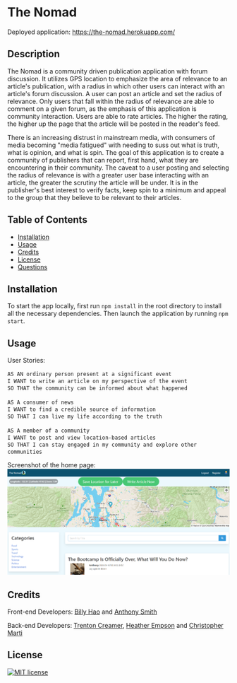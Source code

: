 # The Nomad

Deployed application: https://the-nomad.herokuapp.com/

## Description

The Nomad is a community driven publication application with forum discussion. It utilizes GPS location to emphasize the area of relevance to an article's publication, with a radius in which other users can interact with an article's forum discussion. A user can post an article and set the radius of relevance. Only users that fall within the radius of relevance are able to comment on a given forum, as the emphasis of this application is community interaction. Users are able to rate articles. The higher the rating, the higher up the page that the article will be posted in the reader's feed.

There is an increasing distrust in mainstream media, with consumers of media becoming "media fatigued" with needing to suss out what is truth, what is opinion, and what is spin. The goal of this application is to create a community of publishers that can report, first hand, what they are encountering in their community. The caveat to a user posting and selecting the radius of relevance is with a greater user base interacting with an article, the greater the scrutiny the article will be under. It is in the publisher's best interest to verify facts, keep spin to a minimum and appeal to the group that they believe to be relevant to their articles.

## Table of Contents

* [Installation](#installation)
* [Usage](#usage)
* [Credits](#credits)
* [License](#license)
* [Questions](#questions)

## Installation

To start the app locally, first run `npm install` in the root directory to install all the necessary dependencies. Then launch the application by running `npm start`.

## Usage

User Stories:
```
AS AN ordinary person present at a significant event
I WANT to write an article on my perspective of the event
SO THAT the community can be informed about what happened

AS A consumer of news
I WANT to find a credible source of information
SO THAT I can live my life according to the truth

AS A member of a community
I WANT to post and view location-based articles
SO THAT I can stay engaged in my community and explore other communities
```

Screenshot of the home page:
![Screenshot of Application](screenshots/The-Nomad-screenshot.png)

## Credits

Front-end Developers: [Billy Hao](https://github.com/billyhao12) and [Anthony Smith](https://github.com/asmith8494)

Back-end Developers: [Trenton Creamer](https://github.com/trcream), [Heather Empson](https://github.com/hrempson) and [Christopher Marti](https://github.com/chrisjm093)

## License

[![MIT license](https://img.shields.io/badge/License-MIT-blue.svg)](LICENSE)
